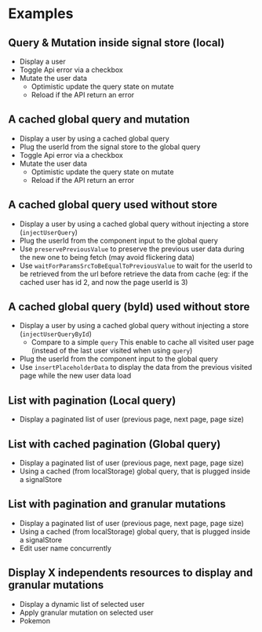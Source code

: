 # Examples

## Query & Mutation inside signal store (local)

- Display a user
- Toggle Api error via a checkbox
- Mutate the user data
  - Optimistic update the query state on mutate
  - Reload if the API return an error

## A cached global query and mutation

- Display a user by using a cached global query
- Plug the userId from the signal store to the global query
- Toggle Api error via a checkbox
- Mutate the user data
  - Optimistic update the query state on mutate
  - Reload if the API return an error

## A cached global query used without store

- Display a user by using a cached global query without injecting a store (`injectUserQuery`)
- Plug the userId from the component input to the global query
- Use `preservePreviousValue` to preserve the previous user data during the new one to being fetch (may avoid flickering data)
- Use `waitForParamsSrcToBeEqualToPreviousValue` to wait for the userId to be retrieved from the url before retrieve the data from cache (eg: if the cached user has id 2, and now the page userId is 3)

## A cached global query (byId) used without store

- Display a user by using a cached global query without injecting a store (`injectUserQueryById`)
  - Compare to a simple `query` This enable to cache all visited user page (instead of the last user visited when using `query`)
- Plug the userId from the component input to the global query
- Use `insertPlaceholderData` to display the data from the previous visited page while the new user data load

## List with pagination (Local query)

- Display a paginated list of user (previous page, next page, page size)

## List with cached pagination (Global query)

- Display a paginated list of user (previous page, next page, page size)
- Using a cached (from localStorage) global query, that is plugged inside a signalStore

## List with pagination and granular mutations

- Display a paginated list of user (previous page, next page, page size)
- Using a cached (from localStorage) global query, that is plugged inside a signalStore
- Edit user name concurrently

## Display X independents resources to display and granular mutations

- Display a dynamic list of selected user
- Apply granular mutation on selected user
- Pokemon
